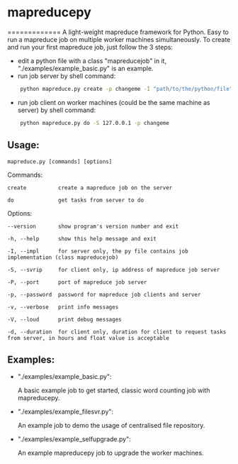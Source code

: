 # mapreducepy
=============
A light-weight mapreduce framework for Python. Easy to run a mapreduce job on multiple worker machines simultaneously. To create and run your first mapreduce job, just follow the 3 steps:

* edit a python file with a class "mapreducejob" in it, "./examples/example_basic.py" is an example.
* run job server by shell command:
```bash
    python mapreduce.py create -p changeme -I "path/to/the/python/file"
``` 
* run job client on worker machines (could be the same machine as server) by shell command:
```bash
    python mapreduce.py do -S 127.0.0.1 -p changeme
``` 

Usage: 
------
    mapreduce.py [commands] [options]

Commands:

    create        	create a mapreduce job on the server
  
    do            	get tasks from server to do

Options:

    --version       show program's version number and exit
  
    -h, --help      show this help message and exit
  
    -I, --impl      for server only, the py file contains job implementation (class mapreducejob)
                        
    -S, --svrip		for client only, ip address of mapreduce job server
  
    -P, --port      port of mapreduce job server
  
    -p, --password  password for mapreduce job clients and server
  
    -v, --verbose   print info messages
  
    -V, --loud      print debug messages
  
    -d, --duration  for client only, duration for client to request tasks from server, in hours and float value is acceptable

Examples:
---------
* "./examples/example_basic.py":

    A basic example job to get started, classic word counting job with mapreducepy.

* "./examples/example_filesvr.py":

    An example job to demo the usage of centralised file repository.

* "./examples/example_selfupgrade.py":

    An example mapreducepy job to upgrade the worker machines.
